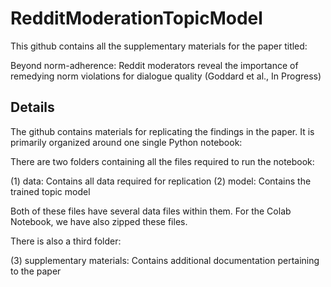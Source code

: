 # RedditModerationTopicModel
This github contains all the supplementary materials for the paper titled: 

Beyond norm-adherence: Reddit moderators reveal the importance of remedying norm violations for dialogue quality (Goddard et al., In Progress)

## Details

The github contains materials for replicating the findings in the paper. 
It is primarily organized around one single Python notebook:



There are two folders containing all the files required to run the notebook:

(1) data: Contains all data required for replication
(2) model: Contains the trained topic model

Both of these files have several data files within them. For the Colab Notebook, we have also zipped these files.

There is also a third folder:

(3) supplementary materials: Contains additional documentation pertaining to the paper


